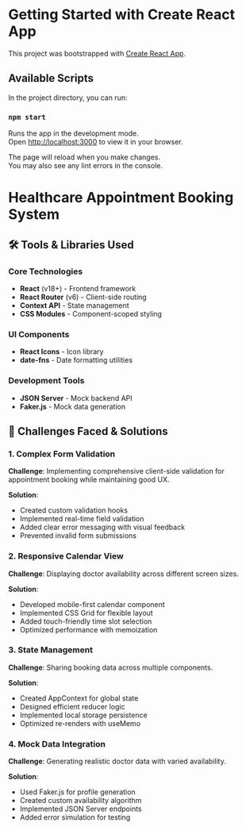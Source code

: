# Getting Started with Create React App

This project was bootstrapped with [Create React App](https://github.com/facebook/create-react-app).

## Available Scripts

In the project directory, you can run:

### `npm start`

Runs the app in the development mode.\
Open [http://localhost:3000](http://localhost:3000) to view it in your browser.

The page will reload when you make changes.\
You may also see any lint errors in the console.

# Healthcare Appointment Booking System

## 🛠 Tools & Libraries Used

### Core Technologies
- **React** (v18+) - Frontend framework
- **React Router** (v6) - Client-side routing
- **Context API** - State management
- **CSS Modules** - Component-scoped styling

### UI Components
- **React Icons** - Icon library
- **date-fns** - Date formatting utilities

### Development Tools
- **JSON Server** - Mock backend API
- **Faker.js** - Mock data generation

## 🧩 Challenges Faced & Solutions

### 1. Complex Form Validation
**Challenge**: Implementing comprehensive client-side validation for appointment booking while maintaining good UX.

**Solution**:
- Created custom validation hooks
- Implemented real-time field validation
- Added clear error messaging with visual feedback
- Prevented invalid form submissions

### 2. Responsive Calendar View
**Challenge**: Displaying doctor availability across different screen sizes.

**Solution**:
- Developed mobile-first calendar component
- Implemented CSS Grid for flexible layout
- Added touch-friendly time slot selection
- Optimized performance with memoization

### 3. State Management
**Challenge**: Sharing booking data across multiple components.

**Solution**:
- Created AppContext for global state
- Designed efficient reducer logic
- Implemented local storage persistence
- Optimized re-renders with useMemo

### 4. Mock Data Integration
**Challenge**: Generating realistic doctor data with varied availability.

**Solution**:
- Used Faker.js for profile generation
- Created custom availability algorithm
- Implemented JSON Server endpoints
- Added error simulation for testing